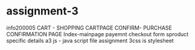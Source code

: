 # assignment-3
info200005
CART - SHOPPING CARTPAGE
CONFIRM- PURCHASE CONFIRMATION PAGE
Index-mainpage
payemnt checkout form 
sproduct specific details 
a3 js - java script file 
assignment 3css is stylesheet